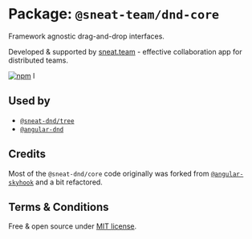 # Package: `@sneat-team/dnd-core`

Framework agnostic drag-and-drop interfaces.

Developed & supported by [sneat.team](https://sneat.team) - effective collaboration app for distributed teams.

[![npm](https://img.shields.io/npm/v/@sneat-dnd/core.svg)](https://www.npmjs.com/package/@sneat-dnd/core)
 l
## Used by

- [`@sneat-dnd/tree`](https://github.com/sneat-team/sneat-dnd/tree/master/packages/tree)
- [`@angular-dnd`](https://github.com/sneat-team/angular-dnd)

## Credits

Most of the `@sneat-dnd/core` code originally was forked from [`@angular-skyhook`](https://github.com/cormacrelf/angular-skyhook) and a bit refactored.

## Terms & Conditions
Free & open source under [MIT license](https://github.com/sneat-team/sneat-dnd/blob/master/LICENSE).
